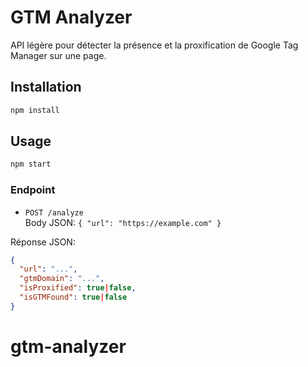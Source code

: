 # GTM Analyzer

API légère pour détecter la présence et la proxification de Google Tag Manager sur une page.

## Installation

```bash
npm install
```

## Usage

```bash
npm start
```

### Endpoint
- `POST /analyze`  
  Body JSON: `{ "url": "https://example.com" }`

Réponse JSON:
```json
{
  "url": "...",
  "gtmDomain": "...",
  "isProxified": true|false,
  "isGTMFound": true|false
}
```
# gtm-analyzer

